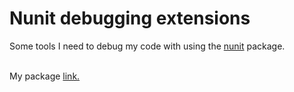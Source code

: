 # Nunit debugging extensions

Some tools I need to debug my code with using the <a href="https://github.com/nunit/nunit" target="_blank">nunit</a> package.<br><br>

My package <a href="https://www.nuget.org/packages/Barakadax_Nunit_debugging_extensions" target="_blank">link.</a>